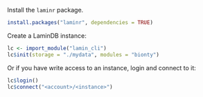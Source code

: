 Install the `laminr` package.

```R
install.packages("laminr", dependencies = TRUE)
```

Create a LaminDB instance:

```R
lc <- import_module("lamin_cli")
lc$init(storage = "./mydata", modules = "bionty")
```

Or if you have write access to an instance, login and connect to it:

```R
lc$login()
lc$connect("<account>/<instance>")
```
